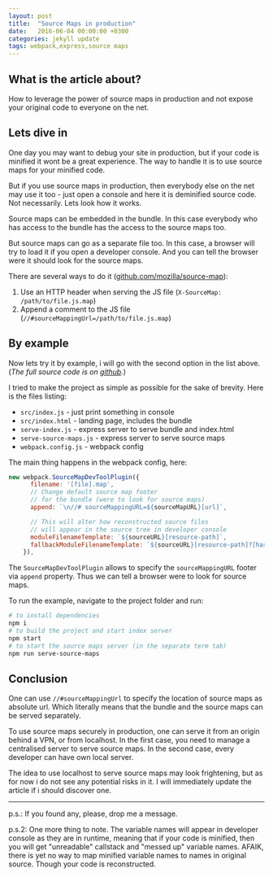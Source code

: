 ```yaml
---
layout: post
title:  "Source Maps in production"
date:   2016-06-04 00:00:00 +0300
categories: jekyll update
tags: webpack,express,source maps
---
```

## What is the article about?

How to leverage the power of source maps in production and not expose your original code to everyone on the net.

## Lets dive in

One day you may want to debug your site in production, but if your code is minified it wont be a great experience. The way to handle it is to use source maps for your minified code.

But if you use source maps in production, then everybody else on the net may use it too - just open a console and here it is deminified source code. Not necessarily. Lets look how it works.

Source maps can be embedded in the bundle. In this case everybody who has access to the bundle has the access to the source maps too.

But source maps can go as a separate file too. In this case, a browser will try to load it if you open a developer console. And you can tell the browser were it should look for the source maps.

There are several ways to do it ([github.com/mozilla/source-map](https://github.com/estools/escodegen/wiki/Source-Map-Usage)):

1. Use an HTTP header when serving the JS file (`X-SourceMap: /path/to/file.js.map`)
2. Append a comment to the JS file (`//#sourceMappingUrl=/path/to/file.js.map`)

## By example

Now lets try it by example, i will go with the second option in the list above. 
(*The full source code is on [github](http://TODO).*)

I tried to make the project as simple as possible for the sake of brevity. Here is the files listing:

- `src/index.js` - just print something in console
- `src/index.html` - landing page, includes the bundle
- `serve-index.js` - express server to serve bundle and index.html
- `serve-source-maps.js` - express server to serve source maps
- `webpack.config.js`  - webpack config

The main thing happens in the webpack config, here:

```js
new webpack.SourceMapDevToolPlugin({
      filename: '[file].map',
      // Change default source map footer 
      // for the bundle (were to look for source maps)
      append: `\n//# sourceMappingURL=${sourceMapURL}[url]`,

      // This will alter how reconstructed source files 
      // will appear in the source tree in developer console
      moduleFilenameTemplate: `${sourceURL}[resource-path]`,
      fallbackModuleFilenameTemplate: `${sourceURL}[resource-path]?[hash]`,
    }),
```

The `SourceMapDevToolPlugin` allows to specify the `sourceMappingURL` footer via `append` property. Thus we can tell a browser were to look for source maps.

To run the example, navigate to the project folder and run:

```bash
# to install dependencies
npm i 
# to build the project and start index server
npm start
# to start the source maps server (in the separate term tab)
npm run serve-source-maps
```

## Conclusion

One can use `//#sourceMappingUrl` to specify the location of source maps as absolute url. Which literally means that the bundle and the source maps can be served separately.

To use source maps securely in production, one can serve it from an origin behind a VPN, or from localhost.
In the first case, you need to manage a centralised server to serve source maps. In the second case, every developer can have own local server.

The idea to use localhost to serve source maps may look frightening, but as for now i do not see any potential risks in it. I will immediately update the article if i should discover one.

-------

p.s.: If you found any, please,  drop me a message.

p.s.2: One more thing to note. The variable names will appear in developer console as they are in runtime, meaning that if your code is minified, then you will get "unreadable" callstack and "messed up" variable names. AFAIK, there is yet no way to map minified variable names to names in original source. Though your code is reconstructed.